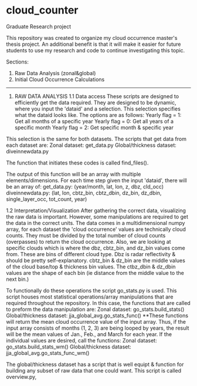 # cloud_counter
Graduate Research project

This repository was created to organize my cloud occurrence master's thesis project. An additional benefit is that it will make it easier for future students to use my research and code to continue investigating this topic.

Sections:
  1. Raw Data Analysis (zonal&global)
  2. Initial Cloud Occurrence Calculations

****

1. RAW DATA ANALYSIS
1.1 Data access
These scripts are designed to efficiently get the data required. They are designed to be dynamic, where you input the 'dataid' and a selection. This selection specifies what the dataid looks like. The options are as follows:
    Yearly flag = 1: Get all months of a specific year
    Yearly flag = 0: Get all years of a specific month
    Yearly flag = 2: Get specific month & specific year

This selection is the same for both datasets. The scripts that get data from each dataset are:
    Zonal dataset: get_data.py
    Global/thickness dataset: diveinnewdata.py

The function that initiates these codes is called find_files().

The output of this function will be an array with multiple elements/dimensions. For each time step given the input 'dataid', there will be an array of: 
    get_data.py: (year/month, lat, lon, z, dbz, cld_occ)
    diveinnewdata.py: (lat, lon, cbtz_bin, cbtz_dbin, dz_bin, dz_dbin, single_layer_occ, tot_count, year)

1.2 Interpretation/Visualization
After gathering the correct data, visualizing the raw data is important. However, some manipulations are required to get the data in 
the correct units. The data comes in a multidimensional numpy array, for each dataset the 'cloud occurrence' values are technically cloud counts. They must be divided by the total number of cloud counts (overpasses) to return the cloud occurrence. Also, we are looking at specific clouds which is where the dbz, cbtz_bin, and dz_bin values come from. These are bins of different cloud type. Dbz is radar reflectivity & should be pretty self-explanatory. cbtz_bin & dz_bin are the middle values of the cloud base/top & thickness bin values. The ctbz_dbin & dz_dbin values are the shape of each bin (ie distance from the middle value to the next bin.)

To functionally do these operations the script go_stats.py is used. This script houses most statistical operations/array manipulations that are required throughout the repository. In this case, the functions that are called to preform the data manipulation are:
    Zonal dataset: go_stats.build_stats()
    Global/thickness dataset: jja_global_avg.go_stats_func()
**These functions will return the mean cloud occurrence value of the input array. Thus, if the input array consists of months (1, 2, 3) are being looped by years, the result will be the mean values of Jan., Feb., and March for each year. If the individual values are desired, call the functions:
    Zonal dataset: go_stats.build_stats_wm()
    Global/thickness dataset: jja_global_avg.go_stats_func_wm()

The global/thickness dataset has a script that is well equipt & function for building any subset of raw data that one could want.
This script is called overview.py, 


